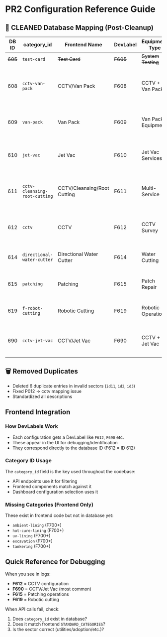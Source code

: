 # PR2 Configuration Reference Guide

## 🧹 CLEANED Database Mapping (Post-Cleanup)

| DB ID | category_id | Frontend Name | DevLabel | Equipment Type | Description |
|-------|-------------|---------------|----------|----------------|-------------|
| ~~605~~ | ~~`test-card`~~ | ~~Test Card~~ | ~~F605~~ | ~~System Testing~~ | **REMOVED** |
| 608 | `cctv-van-pack` | CCTV/Van Pack | F608 | CCTV + Van Pack | CCTV Van Pack equipment with MM4 robotic cutting |
| 609 | `van-pack` | Van Pack | F609 | Van Pack Equipment | Van Pack mobile equipment for sewer maintenance |
| 610 | `jet-vac` | Jet Vac | F610 | Jet Vac Services | High-pressure water jetting and vacuum services |
| 611 | `cctv-cleansing-root-cutting` | CCTV/Cleansing/Root Cutting | F611 | Multi-Service | Combined CCTV inspection, cleansing and root cutting |
| 612 | `cctv` | CCTV | F612 | CCTV Survey | CCTV inspection and condition assessment surveys |
| 614 | `directional-water-cutter` | Directional Water Cutter | F614 | Water Cutting | Precise directional water cutting services |
| 615 | `patching` | Patching | F615 | Patch Repair | Patch repair and reinstatement services |
| 619 | `f-robot-cutting` | Robotic Cutting | F619 | Robotic Operations | Robotic cutting and grinding operations |
| 690 | `cctv-jet-vac` | CCTV/Jet Vac | F690 | CCTV + Jet Vac | Combined CCTV inspection with jet vac services |

## 🗑️ Removed Duplicates
- Deleted 6 duplicate entries in invalid sectors (`id11`, `id2`, `id3`)
- Fixed P012 → cctv mapping issue
- Standardized all descriptions

## Frontend Integration

### How DevLabels Work
- Each configuration gets a DevLabel like `F612`, `F690` etc.
- These appear in the UI for debugging/identification
- They correspond directly to the database ID (F612 = ID 612)

### Category ID Usage
The `category_id` field is the key used throughout the codebase:
- API endpoints use it for filtering
- Frontend components match against it
- Dashboard configuration selection uses it

### Missing Categories (Frontend Only)
These exist in frontend code but not in database yet:
- `ambient-lining` (F700+)
- `hot-cure-lining` (F700+)  
- `uv-lining` (F700+)
- `excavation` (F700+)
- `tankering` (F700+)

## Quick Reference for Debugging

When you see in logs:
- **F612** = CCTV configuration
- **F690** = CCTV/Jet Vac (most common)
- **F615** = Patching operations
- **F619** = Robotic cutting

When API calls fail, check:
1. Does `category_id` exist in database?
2. Does it match frontend `STANDARD_CATEGORIES`?
3. Is the sector correct (utilities/adoption/etc.)?